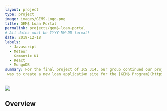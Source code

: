 ```yaml
---
layout: project
type: project
image: images/GEMS-Logo.png
title: GEM$ Loan Portal
permalink: projects/gem$-loan-portal
# All dates must be YYYY-MM-DD format!
date: 2019-12-18
labels:
  - Javascript
  - Meteor
  - Semantic-UI
  - React
  - MongoDB
summary: For the final project of ICS 314, our group continued our project that we started at HACC 2019. The project
 was to create a new loan application site for the [GEM$ Program](https://gems.hawaii.gov/).
---
```


<img class="ui image" src="{{ site.baseurl }}/images/landing.png">

## **Overview**

